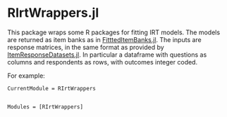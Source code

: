 # RIrtWrappers.jl

This package wraps some R packages for fitting IRT models. The models are
returned as item banks as in
[FitttedItemBanks.jl](https://github.com/JuliaPsychometricsBazaar/FittedItemBanks.jl).
The inputs are response matrices, in the same format as provided by
[ItemResponseDatasets.jl](https://github.com/JuliaPsychometricsBazaar/ItemResponseDatasets.jl).
In particular a dataframe with questions as columns and respondents as rows,
with outcomes integer coded.

For example:

```@meta
CurrentModule = RIrtWrappers
```

```@index
```

```@autodocs
Modules = [RIrtWrappers]
```
